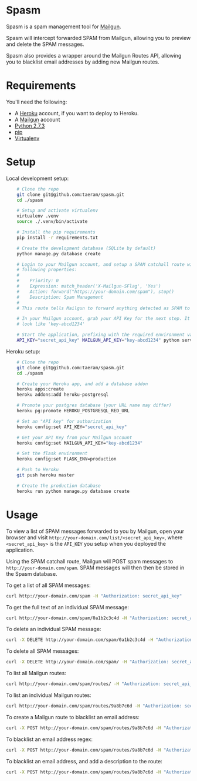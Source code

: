 Spasm
=====

Spasm is a spam management tool for [Mailgun](http://mailgun.com).

Spasm will intercept forwarded SPAM from Mailgun, allowing you to preview and
delete the SPAM messages.

Spasm also provides a wrapper around the Mailgun Routes API, allowing you to
blacklist email addresses by adding new Mailgun routes.

Requirements
============
You'll need the following:

* A [Heroku](https://www.heroku.com/) account, if you want to deploy to Heroku.
* A [Mailgun](http://mailgun.com) account
* [Python 2.7.3](http://www.python.org/)
* [pip](https://github.com/pypa/pip)
* [Virtualenv](https://github.com/pypa/virtualenv)

Setup
=====
Local development setup:
```bash
    # Clone the repo
    git clone git@github.com:taeram/spasm.git
    cd ./spasm

    # Setup and activate virtualenv
    virtualenv .venv
    source ./.venv/bin/activate

    # Install the pip requirements
    pip install -r requirements.txt

    # Create the development database (SQLite by default)
    python manage.py database create

    # Login to your Mailgun account, and setup a SPAM catchall route with the
    # following properties:
    #
    #    Priority: 0
    #    Expression: match_header('X-Mailgun-SFlag', 'Yes')
    #    Action: forward("https://your-domain.com/spam"), stop()
    #    Description: Spam Management
    #
    # This route tells Mailgun to forward anything detected as SPAM to Spasm

    # In your Mailgun account, grab your API Key for the next step. It should
    # look like 'key-abcd1234'

    # Start the application, prefixing with the required environment variables
    API_KEY="secret_api_key" MAILGUN_API_KEY="key-abcd1234" python server.py
```

Heroku setup:
```bash
    # Clone the repo
    git clone git@github.com:taeram/spasm.git
    cd ./spasm

    # Create your Heroku app, and add a database addon
    heroku apps:create
    heroku addons:add heroku-postgresql

    # Promote your postgres database (your URL name may differ)
    heroku pg:promote HEROKU_POSTGRESQL_RED_URL

    # Set an "API key" for authorization
    heroku config:set API_KEY="secret_api_key"

    # Get your API Key from your Mailgun account
    heroku config:set MAILGUN_API_KEY="key-abcd1234"

    # Set the flask environment
    heroku config:set FLASK_ENV=production

    # Push to Heroku
    git push heroku master

    # Create the production database
    heroku run python manage.py database create
```

Usage
=====

To view a list of SPAM messages forwarded to you by Mailgun, open your browser
and visit `http://your-domain.com/list/<secret_api_key>`, where `<secret_api_key>`
is the `API_KEY` you setup when you deployed the application.

Using the SPAM catchall route, Mailgun will POST spam messages to
`http://your-domain.com/spam`. SPAM messages will then then be stored in the Spasm
database.

To get a list of all SPAM messages:
```bash
curl http://your-domain.com/spam -H "Authorization: secret_api_key"
```

To get the full text of an individual SPAM message:
```bash
curl http://your-domain.com/spam/0a1b2c3c4d -H "Authorization: secret_api_key"
```

To delete an individual SPAM message:
```bash
curl -X DELETE http://your-domain.com/spam/0a1b2c3c4d -H "Authorization: secret_api_key"
```

To delete all SPAM messages:
```bash
curl -X DELETE http://your-domain.com/spam/ -H "Authorization: secret_api_key"
```

To list all Mailgun routes:
```bash
curl http://your-domain.com/spam/routes/ -H "Authorization: secret_api_key"
```

To list an individual Mailgun routes:
```bash
curl http://your-domain.com/spam/routes/9a8b7c6d -H "Authorization: secret_api_key"
```

To create a Mailgun route to blacklist an email address:
```bash
curl -X POST http://your-domain.com/spam/routes/9a8b7c6d -H "Authorization: secret_api_key" -F "local=steve&domain=example.com"
```

To blacklist an email address regex:
```bash
curl -X POST http://your-domain.com/spam/routes/9a8b7c6d -H "Authorization: secret_api_key" -F "local=barbara(.*)&domain=example.com"
```

To blacklist an email address, and add a description to the route:
```bash
curl -X POST http://your-domain.com/spam/routes/9a8b7c6d -H "Authorization: secret_api_key" -F "local=scooter&domain=example.com&description=ih8scooter"
```


